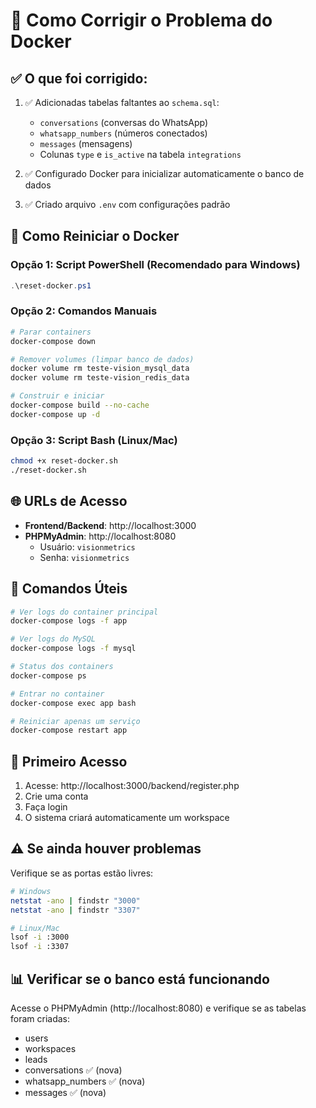 # 🔧 Como Corrigir o Problema do Docker

## ✅ O que foi corrigido:

1. ✅ Adicionadas tabelas faltantes ao `schema.sql`:
   - `conversations` (conversas do WhatsApp)
   - `whatsapp_numbers` (números conectados)
   - `messages` (mensagens)
   - Colunas `type` e `is_active` na tabela `integrations`

2. ✅ Configurado Docker para inicializar automaticamente o banco de dados

3. ✅ Criado arquivo `.env` com configurações padrão

## 🚀 Como Reiniciar o Docker

### Opção 1: Script PowerShell (Recomendado para Windows)
```powershell
.\reset-docker.ps1
```

### Opção 2: Comandos Manuais
```bash
# Parar containers
docker-compose down

# Remover volumes (limpar banco de dados)
docker volume rm teste-vision_mysql_data
docker volume rm teste-vision_redis_data

# Construir e iniciar
docker-compose build --no-cache
docker-compose up -d
```

### Opção 3: Script Bash (Linux/Mac)
```bash
chmod +x reset-docker.sh
./reset-docker.sh
```

## 🌐 URLs de Acesso

- **Frontend/Backend**: http://localhost:3000
- **PHPMyAdmin**: http://localhost:8080
  - Usuário: `visionmetrics`
  - Senha: `visionmetrics`

## 📝 Comandos Úteis

```bash
# Ver logs do container principal
docker-compose logs -f app

# Ver logs do MySQL
docker-compose logs -f mysql

# Status dos containers
docker-compose ps

# Entrar no container
docker-compose exec app bash

# Reiniciar apenas um serviço
docker-compose restart app
```

## 🎯 Primeiro Acesso

1. Acesse: http://localhost:3000/backend/register.php
2. Crie uma conta
3. Faça login
4. O sistema criará automaticamente um workspace

## ⚠️ Se ainda houver problemas

Verifique se as portas estão livres:
```bash
# Windows
netstat -ano | findstr "3000"
netstat -ano | findstr "3307"

# Linux/Mac
lsof -i :3000
lsof -i :3307
```

## 📊 Verificar se o banco está funcionando

Acesse o PHPMyAdmin (http://localhost:8080) e verifique se as tabelas foram criadas:
- users
- workspaces
- leads
- conversations ✅ (nova)
- whatsapp_numbers ✅ (nova)
- messages ✅ (nova)

